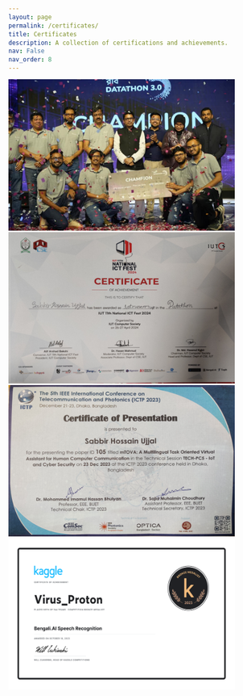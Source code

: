 ```yaml
---
layout: page
permalink: /certificates/
title: Certificates
description: A collection of certifications and achievements.
nav: False
nav_order: 8
---
```


<div>

<img src="/assets/achievements/robi_Datathon_Champion.jpeg" width="450px" height="300px" frameborder="0" caption="Moments during receving prize of Robi Datathon Champion">

<img src="/assets/achievements/iut_datathon.jpg" width="450px" height="300px" frameborder="0" caption="Certificate of 1st Runnerup in IUT National ICT Fest">


<img src="/assets/achievements/paper_presented.jpg" width="450px" height="300px" frameborder="0" caption="Certificate for presenting my first paper in ICTP conference">

</div>
<img src="/assets/achievements/Virus_Proton - Bengali.AI Speech Recognition.png" width="450px" height="300px" frameborder="0" caption="Certificate for presenting my first paper in ICTP conference">

